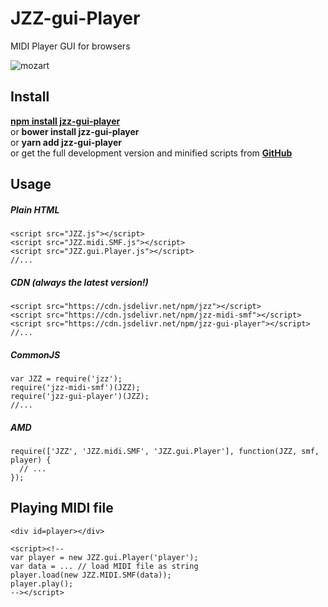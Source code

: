 # JZZ-gui-Player

MIDI Player GUI for browsers

![mozart](https://jazz-soft.github.io/img/jzzguiplayer.png)

## Install

[**npm install jzz-gui-player**](https://www.npmjs.com/package/jzz-gui-player)  
or **bower install jzz-gui-player**  
or **yarn add jzz-gui-player**  
or get the full development version and minified scripts from [**GitHub**](https://github.com/jazz-soft/JZZ-gui-Player)

## Usage

##### Plain HTML

    <script src="JZZ.js"></script>
    <script src="JZZ.midi.SMF.js"></script>
    <script src="JZZ.gui.Player.js"></script>
    //...

##### CDN (always the latest version!)

    <script src="https://cdn.jsdelivr.net/npm/jzz"></script>
    <script src="https://cdn.jsdelivr.net/npm/jzz-midi-smf"></script>
    <script src="https://cdn.jsdelivr.net/npm/jzz-gui-player"></script>
    //...

##### CommonJS

    var JZZ = require('jzz');
    require('jzz-midi-smf')(JZZ);
    require('jzz-gui-player')(JZZ);
    //...

##### AMD

    require(['JZZ', 'JZZ.midi.SMF', 'JZZ.gui.Player'], function(JZZ, smf, player) {
      // ...
    });

## Playing MIDI file

    <div id=player></div>

    <script><!--
    var player = new JZZ.gui.Player('player');
    var data = ... // load MIDI file as string
    player.load(new JZZ.MIDI.SMF(data));
    player.play();
    --></script>
